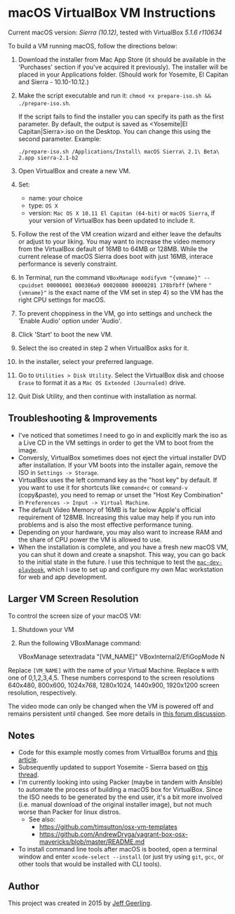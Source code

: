 # macOS VirtualBox VM Instructions

Current macOS version: *Sierra (10.12)*, tested with VirtualBox *5.1.6 r110634*

To build a VM running macOS, follow the directions below:

  1. Download the installer from Mac App Store (it should be available in the 'Purchases' section if you've acquired it previously). The installer will be placed in your Applications folder.  (Should work for Yosemite, El Capitan and Sierra - 10.10-10.12.)
  2. Make the script executable and run it: `chmod +x prepare-iso.sh && ./prepare-iso.sh`.

      If the script fails to find the installer you can specify its path as the first parameter. By default, the output is saved as <Yosemite|El Capitan|Sierra>.iso on the Desktop. You can change this using the second parameter.
      Example:

        ```./prepare-iso.sh /Applications/Install\ macOS Sierra\ 2.1\ Beta\ 2.app sierra-2.1-b2```

  3. Open VirtualBox and create a new VM.
  4. Set:
      - name: your choice
      - type: `OS X`
      - version: `Mac OS X 10.11 El Capitan (64-bit)` or `macOS Sierra`, if your version of VirtualBox has been updated to include it.
  5. Follow the rest of the VM creation wizard and either leave the defaults or adjust to your liking. You may want to increase the video memory from the VirtualBox default of 16MB to 64MB or 128MB. While the current release of macOS Sierra does boot with just 16MB, interace performance is severly constraint.
  6. In Terminal, run the command `VBoxManage modifyvm "{vmname}" --cpuidset 00000001 000306a9 00020800 80000201 178bfbff` (where `"{vmname}"` is the exact name of the VM set in step 4) so the VM has the right CPU settings for macOS.
  7. To prevent choppiness in the VM, go into settings and uncheck the 'Enable Audio' option under 'Audio'.
  8. Click 'Start' to boot the new VM.
  9. Select the iso created in step 2 when VirtualBox asks for it.
  10. In the installer, select your preferred language.
  11. Go to `Utilities > Disk Utility`. Select the VirtualBox disk and choose `Erase` to format it as a `Mac OS Extended (Journaled)` drive.
  12. Quit Disk Utility, and then continue with installation as normal.


## Troubleshooting & Improvements

- I've noticed that sometimes I need to go in and explicitly mark the iso as a Live CD in the VM settings in order to get the VM to boot from the image.
- Conversly, VirtualBox sometimes does not eject the virtual installer DVD after installation. If your VM boots into the installer again, remove the ISO in `Settings -> Storage`.
- VirtualBox uses the left command key as the "host key" by default. If you want to use it for shortcuts like `command+c` or `command-v` (copy&paste), you need to remap or unset the "Host Key Combination" in `Preferences -> Input -> Virtual Machine`.
- The default Video Memory of 16MB is far below Apple's official requirement of 128MB. Increasing this value may help if you run into problems and is also the most effective performance tuning.
- Depending on your hardware, you may also want to increase RAM and the share of CPU power the VM is allowed to use.
- When the installation is complete, and you have a fresh new macOS VM, you can shut it down and create a snapshot. This way, you can go back to the initial state in the future. I use this technique to test the [`mac-dev-playbook`](https://github.com/geerlingguy/mac-dev-playbook), which I use to set up and configure my own Mac workstation for web and app development.

## Larger VM Screen Resolution

To control the screen size of your macOS VM:

  1. Shutdown your VM
  2. Run the following VBoxManage command:
        
        VBoxManage setextradata "[VM_NAME]" VBoxInternal2/EfiGopMode N

Replace `[VM_NAME]` with the name of your Virtual Machine.  Replace `N` with one of 0,1,2,3,4,5. These numbers correspond to the screen resolutions 640x480, 800x600, 1024x768, 1280x1024, 1440x900, 1920x1200 screen resolution, respectively.

The video mode can only be changed when the VM is powered off and remains persistent until changed. See more details in [this forum discussion](https://forums.virtualbox.org/viewtopic.php?f=22&t=54030).

## Notes

  - Code for this example mostly comes from VirtualBox forums and [this article](http://sqar.blogspot.de/2014/10/installing-yosemite-in-virtualbox.html).
  - Subsequently updated to support Yosemite - Sierra based on [this thread](https://forums.virtualbox.org/viewtopic.php?f=22&t=77068&p=358865&hilit=elCapitan+iso#p358865).
  - I'm currently looking into using Packer (maybe in tandem with Ansible) to automate the process of building a macOS box for VirtualBox. Since the ISO needs to be generated by the end user, it's a bit more involved (i.e. manual download of the original installer image), but not much worse than Packer for linux distros.
    - See also:
      - https://github.com/timsutton/osx-vm-templates
      - https://github.com/AndrewDryga/vagrant-box-osx-mavericks/blob/master/README.md
  - To install command line tools after macOS is booted, open a terminal window and enter `xcode-select --install` (or just try using `git`, `gcc`, or other tools that would be installed with CLI tools).

## Author

This project was created in 2015 by [Jeff Geerling](http://jeffgeerling.com/).
